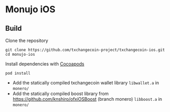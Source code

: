 # Monujo iOS

## Build

Clone the repository
```
git clone https://github.com/txchangecoin-project/txchangecoin-ios.git
cd monujo-ios
```

Install dependencies with [Cocoapods](https://cocoapods.org/)
```
pod install
```

- Add the statically compiled txchangecoin wallet library `libwallet.a` in `monero/`
- Add the statically compiled boost library from https://github.com/knshiro/ofxiOSBoost (branch monero) `libboost.a` in `monero/`

